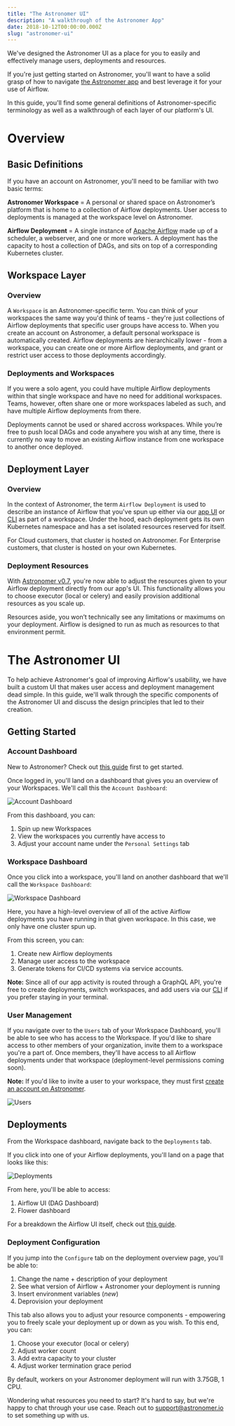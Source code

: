 ```yaml
---
title: "The Astronomer UI"
description: "A walkthrough of the Astronomer App"
date: 2018-10-12T00:00:00.000Z
slug: "astronomer-ui"
---
```


We've designed the Astronomer UI as a place for you to easily and effectively manage users, deployments and resources.

If you're just getting started on Astronomer, you'll want to have a solid grasp of how to navigate [the Astronomer app](https://app.astronomer.cloud/deployments) and best leverage it for your use of Airflow.

In this guide, you'll find some general definitions of Astronomer-specific terminology as well as a walkthrough of each layer of our platform's UI.

# Overview

## Basic Definitions

If you have an account on Astronomer, you'll need to be familiar with two basic terms:

**Astronomer Workspace** = A personal or shared space on Astronomer’s platform that is home to a collection of Airflow deployments. User access to deployments is managed at the workspace level on Astronomer.

**Airflow Deployment** = A single instance of [Apache Airflow](https://airflow.apache.org/) made up of a scheduler, a webserver, and one or more workers. A deployment has the capacity to host a collection of DAGs, and sits on top of a corresponding Kubernetes cluster.

## Workspace Layer

### Overview
A `Workspace` is an Astronomer-specific term. You can think of your workspaces the same way you'd think of teams - they're just collections of Airflow deployments that specific user groups have access to. When you create an account on Astronomer, a default personal workspace is automatically created. Airflow deployments are hierarchically lower - from a workspace, you can create one or more Airflow deployments, and grant or restrict user access to those deployments accordingly.

### Deployments and Workspaces

If you were a solo agent, you could have multiple Airflow deployments within that single workspace and have no need for additional workspaces. Teams, however, often share one or more workspaces labeled as such, and have multiple Airflow deployments from there.

Deployments cannot be used or shared accross workspaces. While you’re free to push local DAGs and code anywhere you wish at any time, there is currently no way to move an existing Airflow instance from one workspace to another once deployed.

## Deployment Layer

### Overview

In the context of Astronomer, the term `Airflow Deployment` is used to describe an instance of Airflow that you've spun up either via our [app UI](https://astronomer.io/docs/overview) or [CLI](https://astronomer.io/docs/cli-getting-started) as part of a workspace. Under the hood, each deployment gets its own Kubernetes namespace and has a set isolated resources reserved for itself.

For Cloud customers, that cluster is hosted on Astronomer. For Enterprise customers, that cluster is hosted on your own Kubernetes.

### Deployment Resources

With [Astronomer v0.7](https://www.astronomer.io/blog/astronomer-v0-7-0-release-notes/), you're now able to adjust the resources given to your Airflow deployment directly from our app's UI. This functionality allows you to choose executor (local or celery) and easily provision additional resources as you scale up.

Resources aside, you won’t technically see any limitations or maximums on your deployment. Airflow is designed to run as much as resources to that environment permit.

# The Astronomer UI

To help achieve Astronomer's goal of improving Airflow's usability, we have built a custom UI that makes user access and deployment management dead simple. In this guide, we'll walk through the specific components of the Astronomer UI and discuss the design principles that led to their creation.

## Getting Started

### Account Dashboard

New to Astronomer? Check out [this guide](https://www.astronomer.io/docs/getting-started/) first to get started.

Once logged in, you'll land on a dashboard that gives you an overview of your Workspaces. We'll call this the `Account Dashboard`:

![Account Dashboard](https://s3.amazonaws.com/astronomer-cdn/website/img/guides/account_dashboard.png)

From this dashboard, you can:

1. Spin up new Workspaces
2. View the workspaces you currently have access to
3. Adjust your account name under the `Personal Settings` tab

### Workspace Dashboard

Once you click into a workspace, you'll land on another dashboard that we'll call the `Workspace Dashboard`:

![Workspace Dashboard](https://s3.amazonaws.com/astronomer-cdn/website/img/guides/workspace_dashboard.png)

Here, you have a high-level overview of all of the active Airflow deployments you have running in that given workspace. In this case, we only have one cluster spun up.

From this screen, you can:

1. Create new Airflow deployments
2. Manage user access to the workspace
3. Generate tokens for CI/CD systems via service accounts.

**Note:** Since all of our app activity is routed through a GraphQL API, you're free to create deployments, switch workspaces, and add users via our [CLI](https://www.astronomer.io/docs/cli-getting-started/) if you prefer staying in your terminal.

### User Management

If you navigate over to the `Users` tab of your Workspace Dashboard, you'll be able to see who has access to the Workspace. If you'd like to share access to other members of your organization, invite them to a workspace you're a part of. Once members, they'll have access to all Airflow deployments under that workspace (deployment-level permissions coming soon).

**Note:** If you'd like to invite a user to your workspace, they must first [create an account on Astronomer](https://app.astronomer.cloud/signup).

![Users](https://s3.amazonaws.com/astronomer-cdn/website/img/guides/user_dashboard.png)

## Deployments

From the Workspace dashboard, navigate back to the `Deployments` tab.

If you click into one of your Airflow deployments, you'll land on a page that looks like this:

![Deployments](https://s3.amazonaws.com/astronomer-cdn/website/img/guides/deployment_dashboard.png)

From here, you'll be able to access:

1. Airflow UI (DAG Dashboard)
2. Flower dashboard

For a breakdown the Airflow UI itself, check out [this guide](https://www.astronomer.io/guides/airflow-ui/).

### Deployment Configuration

If you jump into the `Configure` tab on the deployment overview page, you'll be able to:

1. Change the name + description of your deployment
2. See what version of Airflow + Astronomer your deployment is running
3. Insert environment variables (*new*)
4. Deprovision your deployment

This tab also allows you to adjust your resource components - empowering you to freely scale your deployment up or down as you wish. To this end, you can:

1. Choose your executor (local or celery)
2. Adjust worker count
3. Add extra capacity to your cluster
4. Adjust worker termination grace period

By default, workers on your Astronomer deployment will run with 3.75GB, 1 CPU.

Wondering what resources you need to start? It's hard to say, but we're happy to chat through your use case. Reach out to support@astronomer.io to set something up with us.

